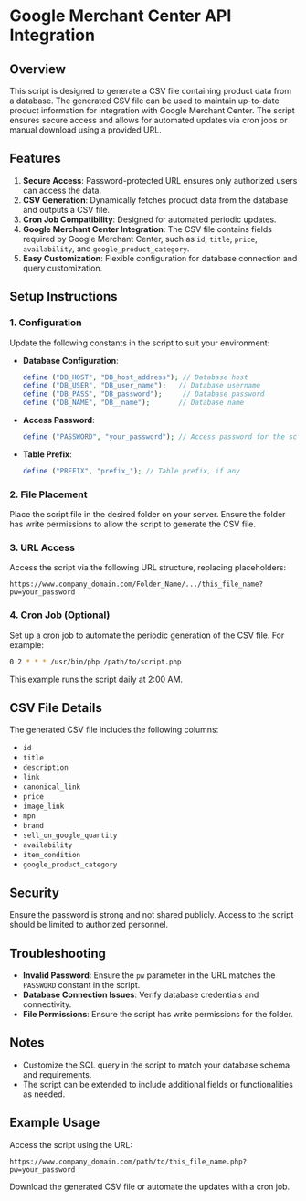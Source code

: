 # Google Merchant Center API Integration

## Overview
This script is designed to generate a CSV file containing product data from a database. The generated CSV file can be used to maintain up-to-date product information for integration with Google Merchant Center. The script ensures secure access and allows for automated updates via cron jobs or manual download using a provided URL.

## Features
1. **Secure Access**: Password-protected URL ensures only authorized users can access the data.
2. **CSV Generation**: Dynamically fetches product data from the database and outputs a CSV file.
3. **Cron Job Compatibility**: Designed for automated periodic updates.
4. **Google Merchant Center Integration**: The CSV file contains fields required by Google Merchant Center, such as `id`, `title`, `price`, `availability`, and `google_product_category`.
5. **Easy Customization**: Flexible configuration for database connection and query customization.

## Setup Instructions

### 1. Configuration
Update the following constants in the script to suit your environment:
- **Database Configuration**:
  ```php
  define ("DB_HOST", "DB_host_address"); // Database host
  define ("DB_USER", "DB_user_name");   // Database username
  define ("DB_PASS", "DB_password");     // Database password
  define ("DB_NAME", "DB__name");       // Database name
  ```
- **Access Password**:
  ```php
  define ("PASSWORD", "your_password"); // Access password for the script
  ```
- **Table Prefix**:
  ```php
  define ("PREFIX", "prefix_"); // Table prefix, if any
  ```

### 2. File Placement
Place the script file in the desired folder on your server. Ensure the folder has write permissions to allow the script to generate the CSV file.

### 3. URL Access
Access the script via the following URL structure, replacing placeholders:
```
https://www.company_domain.com/Folder_Name/.../this_file_name?pw=your_password
```

### 4. Cron Job (Optional)
Set up a cron job to automate the periodic generation of the CSV file. For example:
```bash
0 2 * * * /usr/bin/php /path/to/script.php
```
This example runs the script daily at 2:00 AM.

## CSV File Details
The generated CSV file includes the following columns:
- `id`
- `title`
- `description`
- `link`
- `canonical_link`
- `price`
- `image_link`
- `mpn`
- `brand`
- `sell_on_google_quantity`
- `availability`
- `item_condition`
- `google_product_category`

## Security
Ensure the password is strong and not shared publicly. Access to the script should be limited to authorized personnel.

## Troubleshooting
- **Invalid Password**: Ensure the `pw` parameter in the URL matches the `PASSWORD` constant in the script.
- **Database Connection Issues**: Verify database credentials and connectivity.
- **File Permissions**: Ensure the script has write permissions for the folder.

## Notes
- Customize the SQL query in the script to match your database schema and requirements.
- The script can be extended to include additional fields or functionalities as needed.

## Example Usage
Access the script using the URL:
```
https://www.company_domain.com/path/to/this_file_name.php?pw=your_password
```
Download the generated CSV file or automate the updates with a cron job.
